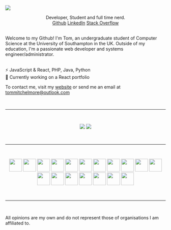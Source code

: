 
<img src="https://i.imgur.com/DbbDBzG.png">
<br>
<p align='center'>
Developer, Student and full time nerd. <br>
<a href="https://github.com/tommitchelmore">Github</a>
<a href="https://www.linkedin.com/in/thomas-mitchelmore-3a3814175/">LinkedIn</a>
<a href="https://stackoverflow.com/users/8671742/tom-mitchelmore">Stack Overflow</a>
</p>
<br>
Welcome to my Github!  I'm Tom, an undergraduate student of Computer Science at the University of Southampton in the UK.  Outside of my education, I'm a passionate web developer and systems engineer/administrator.<br><br>

⚡ JavaScript & React, PHP, Java, Python<br>
💬 Currently working on a React portfolio

To contact me, visit my <a href="https://tommitchelmore.me">website</a> or send me an email at <a href="mailto:tommitchelmore@outlook.com?subject=👋 I saw you on Github!">tommitchelmore@outlook.com</a>

<br><hr><br>

<p align="center">
  <img src='https://github-readme-stats.vercel.app/api?username=tommitchelmore&show_icons=true&theme=nightowl'>
  <img src='https://github-readme-stats.vercel.app/api/top-langs/?username=tommitchelmore&layout=compact&theme=nightowl'>
</p>

<br><hr><br>

<p align="center">
  <img src="https://devicons.github.io/devicon/devicon.git/icons/typescript/typescript-original.svg" width="40">
  <img src="https://devicons.github.io/devicon/devicon.git/icons/react/react-original-wordmark.svg" width="40">
  <img src="https://devicons.github.io/devicon/devicon.git/icons/sass/sass-original.svg" width="40">
  <img src="https://devicons.github.io/devicon/devicon.git/icons/webpack/webpack-original.svg" width="40">
  <img src="https://devicons.github.io/devicon/devicon.git/icons/git/git-original-wordmark.svg" width="40">
  <img src="https://devicons.github.io/devicon/devicon.git/icons/php/php-original.svg" width="40">
  <img src="https://devicons.github.io/devicon/devicon.git/icons/python/python-original.svg" width="40">
  <img src="https://devicons.github.io/devicon/devicon.git/icons/nodejs/nodejs-original-wordmark.svg" width="40">
  <img src="https://devicons.github.io/devicon/devicon.git/icons/linux/linux-original.svg" width="40">
  <img src="https://devicons.github.io/devicon/devicon.git/icons/mongodb/mongodb-original-wordmark.svg" width="40">
  <img src="https://devicons.github.io/devicon/devicon.git/icons/mysql/mysql-original-wordmark.svg" width="40">
  <img src="https://devicons.github.io/devicon/devicon.git/icons/javascript/javascript-original.svg" width="40">
  <img src="https://devicons.github.io/devicon/devicon.git/icons/npm/npm-original-wordmark.svg" width="40">
  <img src="https://devicons.github.io/devicon/devicon.git/icons/express/express-original.svg" width="40">
  <img src="https://devicons.github.io/devicon/devicon.git/icons/docker/docker-original.svg" width="40">
  <img src="https://devicons.github.io/devicon/devicon.git/icons/babel/babel-original.svg" width="40">
  <img src="https://devicons.github.io/devicon/devicon.git/icons/html5/html5-original-wordmark.svg" width="40">
  <img src="https://devicons.github.io/devicon/devicon.git/icons/css3/css3-original-wordmark.svg" width="40">
</p>

<br><hr><br>

All opinions are my own and do not represent those of organisations I am affiliated to.
